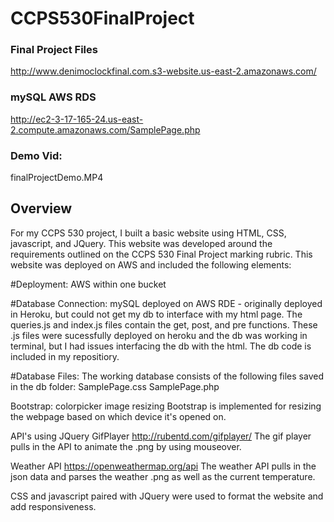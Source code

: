 # CCPS530FinalProject
### Final Project Files
http://www.denimoclockfinal.com.s3-website.us-east-2.amazonaws.com/

### mySQL AWS RDS
http://ec2-3-17-165-24.us-east-2.compute.amazonaws.com/SamplePage.php
### Demo Vid:
finalProjectDemo.MP4
## Overview
For my CCPS 530 project, I built a basic website using HTML, CSS, javascript, and JQuery. This website was developed around the requirements outlined on the CCPS 530 Final Project marking rubric. This website was deployed on AWS and included the following elements:

#Deployment: 
AWS within one bucket

#Database Connection:
mySQL deployed on AWS RDE - originally deployed in Heroku, but could not get my db to interface with my html page. The queries.js and index.js files contain the get, post, and pre functions. These .js files were sucessfully deployed on heroku and the db was working in terminal, but I had issues interfacing the db with the html. The db code is included in my repositiory. 

#Database Files:
The working database consists of the following files saved in the db folder:
SamplePage.css
SamplePage.php

Bootstrap:
colorpicker
image resizing
Bootstrap is implemented for resizing the webpage based on which device it's opened on. 

API's using JQuery
GifPlayer
http://rubentd.com/gifplayer/
The gif player pulls in the API to animate the .png by using mouseover. 

Weather API
https://openweathermap.org/api
The weather API pulls in the json data and parses the weather .png as well as the current temperature. 

CSS and javascript paired with JQuery were used to format the website and add responsiveness.
